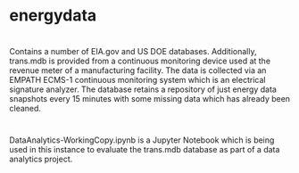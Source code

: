 # energydata
#
 Contains a number of EIA.gov and US DOE databases.  Additionally, trans.mdb is provided from a continuous monitoring device
 used at the revenue meter of a manufacturing facility.  The data is collected via an EMPATH ECMS-1 continuous monitoring system
 which is an electrical signature analyzer.  The database retains a repository of just energy data snapshots every 15 minutes with
 some missing data which has already been cleaned.
#
 DataAnalytics-WorkingCopy.ipynb is a Jupyter Notebook which is being used in this instance to evaluate the trans.mdb database
 as part of a data analytics project.
